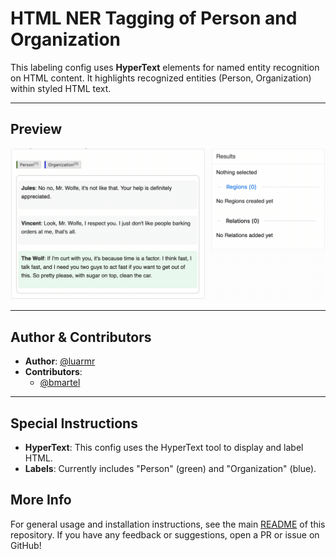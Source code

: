 # HTML NER Tagging of Person and Organization

This labeling config uses **HyperText** elements for named entity recognition on HTML content.
It highlights recognized entities (Person, Organization) within styled HTML text.

---

## Preview

![html-ner-tagging-preview](./preview/html-ner-tagging-preview.gif)

---

## Author & Contributors

- **Author**: [@luarmr](https://github.com/luarmr)
- **Contributors**:
  - [@bmartel](https://github.com/bmartel)

---

## Special Instructions

- **HyperText**: This config uses the HyperText tool to display and label HTML.
- **Labels**: Currently includes "Person" (green) and "Organization" (blue).

## More Info

For general usage and installation instructions, see the main
[README](../../README.md) of this repository.
If you have any feedback or suggestions, open a PR or issue on GitHub!
